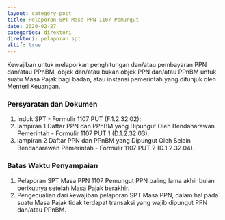 ```yaml
---
layout: category-post
title: Pelaporan SPT Masa PPN 1107 Pemungut
date: 2020-02-27
categories: direktori
direktori: pelaporan spt
aktif: true
---
```

Kewajiban untuk melaporkan penghitungan dan/atau pembayaran PPN dan/atau PPnBM, objek dan/atau bukan objek PPN dan/atau PPnBM untuk suatu Masa Pajak bagi badan, atau instansi pemerintah yang ditunjuk oleh Menteri Keuangan.
### Persyaratan dan Dokumen
1. Induk SPT - Formulir 1107 PUT (F.1.2.32.02);
2. lampiran 1 Daftar PPN dan PPnBM yang Dipungut Oleh Bendaharawan Pemerintah - Formulir 1107 PUT 1 (D.1.2.32.03);
3. lampiran 2 Daftar PPN dan PPnBM yang Dipungut Oleh Selain Bendaharawan Pemerintah - Formulir 1107 PUT 2 (D.1.2.32.04).

### Batas Waktu Penyampaian
1. Pelaporan SPT Masa PPN 1107 Pemungut PPN paling lama akhir bulan berikutnya setelah Masa Pajak berakhir.
2. Pengecualian dari kewajiban pelaporan SPT Masa PPN, dalam hal pada suatu Masa Pajak tidak terdapat transaksi yang wajib dipungut PPN dan/atau PPnBM.